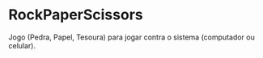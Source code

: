# RockPaperScissors
Jogo (Pedra, Papel, Tesoura) para jogar contra o sistema (computador ou celular). 
